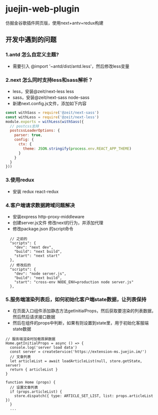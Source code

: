 


# juejin-web-plugin
仿掘金谷歌插件网页版，使用next+antv+redux构建
## 开发中遇到的问题
### 1.antd 怎么自定义主题?
- 需要引入 @import '~antd/dist/antd.less'，然后修改less变量
### 2.next 怎么同时支持less和sass解析？
- less，安装@zeit/next-less less
- sass，安装@zeit/next-sass node-sass
- 新建next.config.js文件，添加如下内容
```javascript
const withSass = require('@zeit/next-sass')
const withLess = require('@zeit/next-less')
module.exports = withLess(withSass({
  // postcss支持
  postcssLoaderOptions: {
    parser: true,
    config: {
      ctx: {
        theme: JSON.stringify(process.env.REACT_APP_THEME)
      }
    }
  }
}))
```

### 3.使用redux
- 安装 redux react-redux

### 4.客户端请求数据跨域问题解决
- 安装express http-proxy-middleware
- 创建server.js文件 修改next的行为，并添加代理
- 修改package.json 的script命令

```
  // 之前的
  "scripts": {
    "dev": "next dev",
    "build": "next build",
    "start": "next start"
  },
  // 修改后的
  "scripts": {
    "dev": "node server.js",
    "build": "next build",
    "start": "cross-env NODE_ENV=production node server.js"
  },
```
### 5.服务端渲染列表后，如何初始化客户端state数据，让列表保持
- 在页面入口组件添加静态方法getInitialProps，然后获取要渲染的列表数据，然后然后请求接口数据
- 然后在组件的props中判断，如果有则设置到state里，用于初始化客服端state数据
```
// 服务端渲染时加载首屏数据
Home.getInitialProps = async () => {
  console.log('server load data')
  const server = createService('https://extension-ms.juejin.im/')
  // 文章列表
  let articleList = await loadArticleList(null, store.getState, server)
  return { articleList }
}

function Home (props) {
  // 设置文章列表
  if (props.articleList) {
    store.dispatch({ type: ARTICLE_SET_LIST, list: props.articleList })
  }
  ...
```


